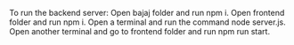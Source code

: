 To run the backend server: 
Open bajaj folder and run npm i.
Open frontend folder and run npm i.
Open a terminal and run the command node server.js.
Open another terminal and go to frontend folder and run npm run start.
